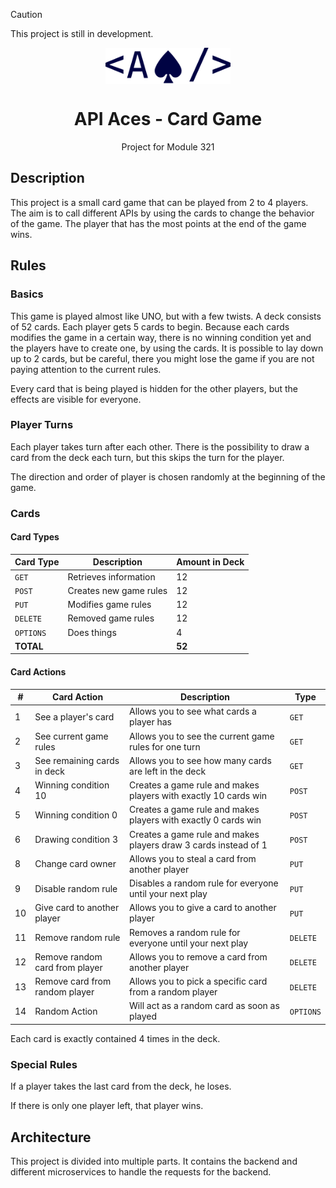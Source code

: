 > [!CAUTION]
> This project is still in development.

<div align="center">
  <img align="center" src="./resources/logo.svg" alt="API Aces Logo" width="200"/>
  <h1>API Aces - Card Game</h1>
  <span>Project for Module 321</span>
</div>

## Description

This project is a small card game that can be played from 2 to 4 players. The aim is to call different APIs by using the cards to change the behavior of the game. The player that has the most points at the end of the game wins.

## Rules

### Basics

This game is played almost like UNO, but with a few twists. A deck consists of 52 cards. Each player gets 5 cards to begin. Because each cards modifies the game in a certain way, there is no winning condition yet and the players have to create one, by using the cards. It is possible to lay down up to 2 cards, but be careful, there you might lose the game if you are not paying attention to the current rules.

Every card that is being played is hidden for the other players, but the effects are visible for everyone.

### Player Turns

Each player takes turn after each other. There is the possibility to draw a card from the deck each turn, but this skips the turn for the player.

The direction and order of player is chosen randomly at the beginning of the game.

### Cards

#### Card Types

| Card Type | Description            | Amount in Deck |
| --------- | ---------------------- | -------------- |
| `GET`     | Retrieves information  | 12             |
| `POST`    | Creates new game rules | 12             |
| `PUT`     | Modifies game rules    | 12             |
| `DELETE`  | Removed game rules     | 12             |
| `OPTIONS` | Does things            | 4              |
| **TOTAL** |                        | **52**         |

#### Card Actions

| #   | Card Action                    | Description                                                     | Type      |
| --- | ------------------------------ | --------------------------------------------------------------- | --------- |
| 1   | See a player's card            | Allows you to see what cards a player has                       | `GET`     |
| 2   | See current game rules         | Allows you to see the current game rules for one turn           | `GET`     |
| 3   | See remaining cards in deck    | Allows you to see how many cards are left in the deck           | `GET`     |
| 4   | Winning condition 10           | Creates a game rule and makes players with exactly 10 cards win | `POST`    |
| 5   | Winning condition 0            | Creates a game rule and makes players with exactly 0 cards win  | `POST`    |
| 6   | Drawing condition 3            | Creates a game rule and makes players draw 3 cards instead of 1 | `POST`    |
| 8   | Change card owner              | Allows you to steal a card from another player                  | `PUT`     |
| 9   | Disable random rule            | Disables a random rule for everyone until your next play        | `PUT`     |
| 10  | Give card to another player    | Allows you to give a card to another player                     | `PUT`     |
| 11  | Remove random rule             | Removes a random rule for everyone until your next play         | `DELETE`  |
| 12  | Remove random card from player | Allows you to remove a card from another player                 | `DELETE`  |
| 13  | Remove card from random player | Allows you to pick a specific card from a random player         | `DELETE`  |
| 14  | Random Action                  | Will act as a random card as soon as played                     | `OPTIONS` |

Each card is exactly contained 4 times in the deck.

### Special Rules

If a player takes the last card from the deck, he loses.

If there is only one player left, that player wins.

## Architecture

This project is divided into multiple parts. It contains the backend and different microservices to handle the requests for the backend.
